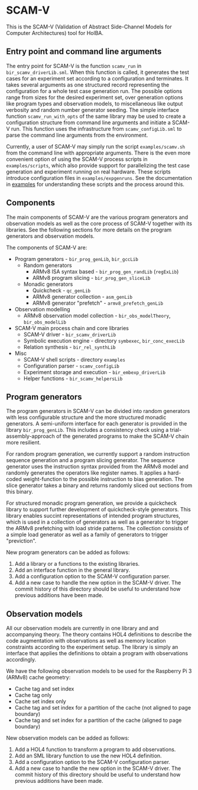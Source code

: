 # SCAM-V
This is the SCAM-V (Validation of Abstract Side-Channel Models for Computer Architectures) tool for HolBA.


## Entry point and command line arguments
The entry point for SCAM-V is the function `scamv_run` in `bir_scamv_driverLib.sml`.
When this function is called, it generates the test cases for an experiment set according to a configuration and terminates.
It takes several arguments as one structured record representing the configuration for a whole test case generation run.
The possible options range from sizes for the desired experiment set, over generation options like program types and observation models, to miscellaneous like output verbosity and random number generator seeding.
The simple interface function `scamv_run_with_opts` of the same library may be used to create a configuration structure from command line arguments and initiate a SCAM-V run.
This function uses the infrastructure from `scamv_configLib.sml` to parse the command line arguments from the environment.

Currently, a user of SCAM-V may simply run the script `examples/scamv.sh` from the command line with appropriate arguments.
There is the even more convenient option of using the SCAM-V process scripts in `examples/scripts`, which also provide support for parallelizing the test case generation and experiment running on real hardware.
These scripts introduce configuration files in `examples/expgenruns`.
See the documentation in [examples](https://github.com/kth-step/HolBA/tree/dev_scamv/src/tools/scamv/examples) for understanding these scripts and the process around this.


## Components
The main components of SCAM-V are the various program generators and observation models as well as the core process of SCAM-V together with its libraries.
See the following sections for more details on the program generators and observation models.

The components of SCAM-V are:
- Program generators - `bir_prog_genLib`, `bir_gccLib`
  - Random generators
    - ARMv8 ISA syntax based - `bir_prog_gen_randLib` (`regExLib`)
    - ARMv8 program slicing - `bir_prog_gen_sliceLib`
  - Monadic generators
    - Quickcheck - `qc_genLib`
    - ARMv8 generator collection - `asm_genLib`
    - ARMv8 generator "prefetch" - `armv8_prefetch_genLib`
- Observation modelling
  - ARMv8 observation model collection - `bir_obs_modelTheory`, `bir_obs_modelLib`
- SCAM-V main process chain and core libraries
  - SCAM-V driver - `bir_scamv_driverLib`
  - Symbolic execution engine - directory `symbexec`, `bir_conc_execLib`
  - Relation synthesis - `bir_rel_synthLib`
- Misc
  - SCAM-V shell scripts - directory `examples`
  - Configuration parser - `scamv_configLib`
  - Experiment storage and execution - `bir_embexp_driverLib`
  - Helper functions - `bir_scamv_helpersLib`


## Program generators
The program generators in SCAM-V can be divided into random generators with less configurable structure and the more structured monadic generators.
A semi-uniform interface for each generator is provided in the library `bir_prog_genLib`.
This includes a consistency check using a trial-assembly-approach of the generated programs to make the SCAM-V chain more resilient.

For random program generation, we currently support a random instruction sequence generation and a program slicing generator.
The sequence generator uses the instruction syntax provided from the ARMv8 model and randomly generates the operators like register names.
It applies a hard-coded weight-function to the possible instruction to bias generation.
The slice generator takes a binary and returns randomly sliced out sections from this binary.

For structured monadic program generation, we provide a quickcheck library to support further development of quickcheck-style generators.
This library enables succint representations of intended program structures, which is used in a collection of generators as well as a generator to trigger the ARMv8 prefetching with load stride patterns.
The collection consists of a simple load generator as well as a family of generators to trigger "previction".

New program generators can be added as follows:
1. Add a library or a functions to the existing libraries.
1. Add an interface function in the general library.
1. Add a configuration option to the SCAM-V configuration parser.
1. Add a new case to handle the new option in the SCAM-V driver.
The commit history of this directory should be useful to understand how previous additions have been made.


## Observation models
All our observation models are currently in one library and and accompanying theory.
The theory contains HOL4 definitions to describe the code augmentation with observations as well as memory location constraints according to the experiment setup.
The library is simply an interface that applies the definitions to obtain a program with observations accordingly.

We have the following observation models to be used for the Raspberry Pi 3 (ARMv8) cache geometry:
- Cache tag and set index
- Cache tag only
- Cache set index only
- Cache tag and set index for a partition of the cache (not aligned to page boundary)
- Cache tag and set index for a partition of the cache (aligned to page boundary)

New observation models can be added as follows:
1. Add a HOL4 function to transform a program to add observations.
1. Add an SML library function to use the new HOL4 definition.
1. Add a configuration option to the SCAM-V configuration parser.
1. Add a new case to handle the new option in the SCAM-V driver.
The commit history of this directory should be useful to understand how previous additions have been made.

